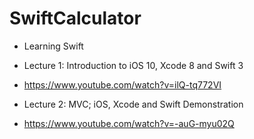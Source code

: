 # SwiftCalculator


- Learning Swift 

- Lecture 1: Introduction to iOS 10, Xcode 8 and Swift 3
- https://www.youtube.com/watch?v=ilQ-tq772VI

- Lecture 2: MVC; iOS, Xcode and Swift Demonstration
- https://www.youtube.com/watch?v=-auG-myu02Q

